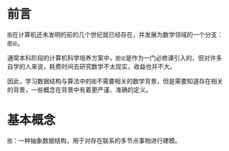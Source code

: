 # 前言
`图`在计算机还未发明的前的几个世纪就已经存在，并发展为数学领域的一个分支：`图论`。

通常本科阶段的计算机科学培养方案中，`图论`是作为一门必修课引入的，但对许多自学的人来说，耗费时间去研究数学不太现实，收益也并不大。

因此，学习数据结构与算法中的`图`不需要相关的数学背景，但是需要知道存在相关的背景，一些概念在背景中有着更严谨、准确的定义。

# 基本概念
`图`：一种抽象数据结构，用于对存在联系的多节点事物进行建模。
